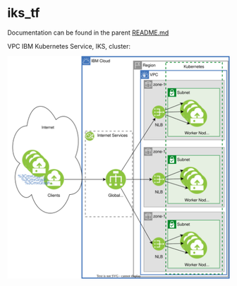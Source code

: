 # iks_tf
Documentation can be found in the parent [README.md](../README.md)

VPC IBM Kubernetes Service, IKS, cluster:

![image](../diagrams/vpc-cisglb-nlb-iks.svg)


